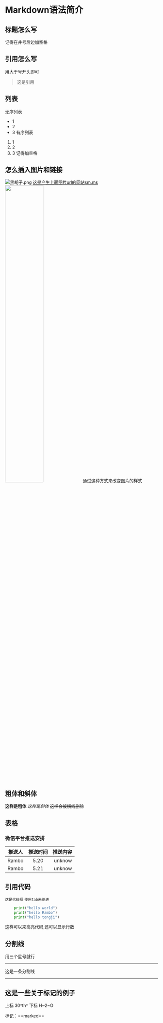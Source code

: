 # Markdown语法简介
## 标题怎么写
记得在井号后边加空格
## 引用怎么写
用大于号开头即可
>这是引用
## 列表
无序列表
* 1
* 2
* 3
有序列表
1. 1
2. 2
3. 3
记得加空格
## 怎么插入图片和链接
![黑胡子.png](https://i.loli.net/2019/05/20/5ce24c23cc86f75863.png)
[这是产生上面图片url的网站sm.ms](https://sm.ms/)
<img src="https://i.loli.net/2019/05/20/5ce24c23cc86f75863.png" width=50% height =50%>
通过这种方式来改变图片的样式
## 粗体和斜体
**这样是粗体**
*这样是斜体*
~~这样会被横线删除~~
## 表格
### 微信平台推送安排
| 推送人 | 推送时间 | 推送内容 |
| ----- | :------: | -------: |
| Rambo | 5.20| unknow |
| Rambo | 5.21 |unknow |
## 引用代码
`这是代码框`
    `使用tab来缩进`
```python {.line-numbers highlight=2-3}
    print("hello world")
    print("hello Rambo")
    print("hello tongji")
```
这样可以来高亮代码,还可以显示行数
## 分割线
用三个星号就行
***
这是一条分割线
***
## 这是一些关于标记的例子
上标 30^th^
下标 H~2~O
[^1]:This is a footnote

标记：==marked==
